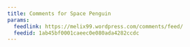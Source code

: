 ```yaml
---
title: Comments for Space Penguin
params:
  feedlink: https://melix99.wordpress.com/comments/feed/
  feedid: 1ab45bf0001caeec0e080ada4282ccdc
---
```

